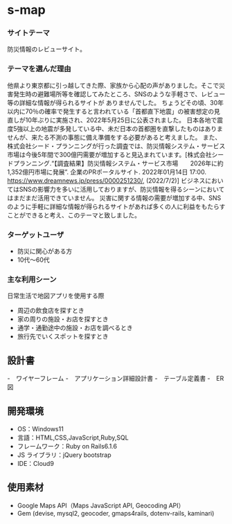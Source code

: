 # s-map

### サイトテーマ
防災情報のレビューサイト。

### テーマを選んだ理由
他県より東京都に引っ越してきた際、家族から心配の声がありました。そこで災害発生時の避難場所等を確認してみたところ、SNSのような手軽さで、レビュー等の詳細な情報が得られるサイトが
ありませんでした。
ちょうどその頃、30年以内に70％の確率で発生すると言われている「首都直下地震」の被害想定の見直しが10年ぶりに実施され、2022年5月25日に公表されました。
日本各地で震度5強以上の地震が多発している中、未だ日本の首都圏を直撃したものはありませんが、来たる不測の事態に備え準備をする必要があると考えました。
また、株式会社シード・プランニングが行った調査では、防災情報システム・サービス市場は今後5年間で300億円需要が増加すると見込まれています。[株式会社シードプランニング.“【調査結果】防災情報システム・サービス市場　　2026年に約1,352億円市場に発展”. 企業のPRポータルサイト. 2022年01月14日 17:00.
https://www.dreamnews.jp/press/0000251230/, (2022/7/2)]
ビジネスにおいてはSNSの影響力を多いに活用しておりますが、防災情報を得るシーンにおいてはまだまだ活用できていません。
災害に関する情報の需要が増加する中、SNSのように手軽に詳細な情報が得られるサイトがあれば多くの人に利益をもたらすことができると考え、このテーマと致しました。


### ターゲットユーザ
- 防災に関心がある方
- 10代～60代

### 主な利用シーン
日常生活で地図アプリを使用する際
- 周辺の飲食店を探すとき
- 家の周りの施設・お店を探すとき
- 通学・通勤途中の施設・お店を調べるとき
- 旅行先でいくスポットを探すとき


## 設計書
-　ワイヤーフレーム
-　アプリケーション詳細設計書
-　テーブル定義書
-　ER図


## 開発環境

- OS：Windows11
- 言語：HTML,CSS,JavaScript,Ruby,SQL
- フレームワーク：Ruby on Rails6.1.6
- JS ライブラリ：jQuery bootstrap
- IDE：Cloud9

## 使用素材
- Google Maps API（Maps JavaScript API, Geocoding API）
- Gem (devise, mysql2, geocoder, gmaps4rails, dotenv-rails, kaminari)